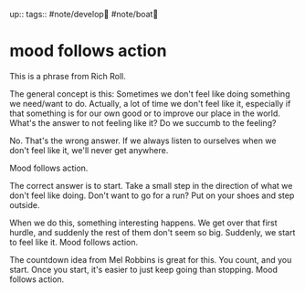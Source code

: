 up:: 
tags:: #note/develop🍃 #note/boat🚤 

# mood follows action



This is a phrase from Rich Roll.

The general concept is this: 
Sometimes we don't feel like doing something we need/want to do. Actually, a lot of time we don't feel like it, especially if that something is for our own good or to improve our place in the world. What's the answer to not feeling like it? Do we succumb to the feeling?

No. That's the wrong answer. If we always listen to ourselves when we don't feel like it, we'll never get anywhere.

Mood follows action.

The correct answer is to start. Take a small step in the direction of what we don't feel like doing. Don't want to go for a run? Put on your shoes and step outside. 

When we do this, something interesting happens. We get over that first hurdle, and suddenly the rest of them don't seem so big. Suddenly, we start to feel like it. Mood follows action.

The countdown idea from Mel Robbins is great for this. You count, and you start. Once you start, it's easier to just keep going than stopping. Mood follows action. 